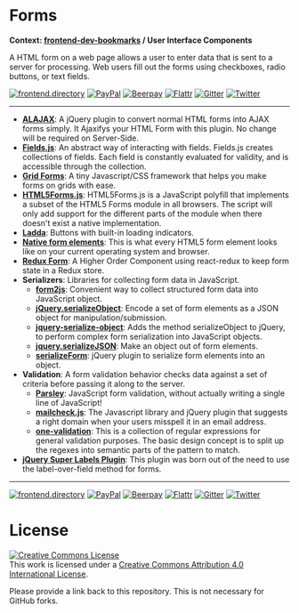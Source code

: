 # Forms

**Context: [frontend-dev-bookmarks](../README.md) / User Interface Components**

A HTML form on a web page allows a user to enter data that is sent to a server for processing. Web users fill out the forms using checkboxes, radio buttons, or text fields.

[![frontend.directory](https://img.shields.io/badge/frontend-directory-blue.svg?style=flat-square)](http://frontend.directory/)
[![PayPal](https://img.shields.io/badge/donate-PayPal-00457c.svg?style=flat-square&maxAge=2592000)](https://www.paypal.com/cgi-bin/webscr?cmd=_s-xclick&hosted_button_id=4FAGPMANWRVJJ)
[![Beerpay](https://beerpay.io/dypsilon/frontend-dev-bookmarks/badge.svg?style=flat-square)](https://beerpay.io/dypsilon/frontend-dev-bookmarks)
[![Flattr](https://img.shields.io/badge/donate-Flattr-88b058.svg?style=flat-square&maxAge=2592000)](https://flattr.com/submit/auto?fid=3nlo5p&url=https%3A%2F%2Fgithub.com%2Fdypsilon%2Ffrontend-dev-bookmarks)
[![Gitter](https://img.shields.io/gitter/room/dypsilon/frontend-dev-bookmarks.svg?style=flat-square&maxAge=2592000)](https://gitter.im/dypsilon/frontend-dev-bookmarks)
[![Twitter](https://img.shields.io/badge/follow-twitter-55acee.svg?style=flat-square)](https://twitter.com/FrontendDir)

-----------------------------------------

+ **[ALAJAX](https://github.com/alaabadran/ALAJAX)**: A jQuery plugin to convert normal HTML forms into AJAX forms simply. It Ajaxifys your HTML Form with this plugin. No change will be required on Server-Side.
+ **[Fields.js](http://schneiderik.github.io/fields/)**: An abstract way of interacting with fields. Fields.js creates collections of fields. Each field is constantly evaluated for validity, and is accessible through the collection.
+ **[Grid Forms](http://kumailht.com/gridforms/)**: A tiny Javascript/CSS framework that helps you make forms on grids with ease.
+ **[HTML5Forms.js](https://github.com/zoltan-dulac/html5Forms.js)**: HTML5Forms.js is a JavaScript polyfill that implements a subset of the HTML5 Forms module in all browsers. The script will only add support for the different parts of the module when there doesn't exist a native implementation.
+ **[Ladda](https://github.com/hakimel/Ladda)**: Buttons with built-in loading indicators.
+ **[Native form elements](http://nativeformelements.com/)**: This is what every HTML5 form element looks like on your current operating system and browser.
+ **[Redux Form](https://github.com/erikras/redux-form)**: A Higher Order Component using react-redux to keep form state in a Redux store.
+ **Serializers**: Libraries for collecting form data in JavaScript.
    + **[form2js](https://github.com/maxatwork/form2js)**: Convenient way to collect structured form data into JavaScript object.
    + **[jQuery.serializeObject](https://github.com/hongymagic/jQuery.serializeObject)**: Encode a set of form elements as a JSON object for manipulation/submission.
    + **[jquery-serialize-object](https://github.com/macek/jquery-serialize-object)**: Adds the method serializeObject to jQuery, to perform complex form serialization into JavaScript objects.
    + **[jquery.serializeJSON](https://github.com/danheberden/jquery-serializeForm)**: Make an object out of form elements.
    + **[serializeForm](https://github.com/danheberden/jquery-serializeForm)**: jQuery plugin to serialize form elements into an object.
+ **Validation**: A form validation behavior checks data against a set of criteria before passing it along to the server.
    + **[Parsley](https://github.com/guillaumepotier/Parsley.js)**: JavaScript form validation, without actually writing a single line of JavaScript!
    + **[mailcheck.js](https://github.com/mailcheck/mailcheck)**: The Javascript library and jQuery plugin that suggests a right domain when your users misspell it in an email address.
    + **[one-validation](https://github.com/One-com/one-validation)**: This is a collection of regular expressions for general validation purposes. The basic design concept is to split up the regexes into semantic parts of the pattern to match.
+ **[jQuery Super Labels Plugin](https://github.com/remybach/jQuery.superLabels)**: This plugin was born out of the need to use the label-over-field method for forms.


------------------

[![frontend.directory](https://img.shields.io/badge/frontend-directory-blue.svg?style=flat-square)](http://frontend.directory/)
[![PayPal](https://img.shields.io/badge/donate-PayPal-00457c.svg?style=flat-square&maxAge=2592000)](https://www.paypal.com/cgi-bin/webscr?cmd=_s-xclick&hosted_button_id=4FAGPMANWRVJJ)
[![Beerpay](https://beerpay.io/dypsilon/frontend-dev-bookmarks/badge.svg?style=flat-square)](https://beerpay.io/dypsilon/frontend-dev-bookmarks)
[![Flattr](https://img.shields.io/badge/donate-Flattr-88b058.svg?style=flat-square&maxAge=2592000)](https://flattr.com/submit/auto?fid=3nlo5p&url=https%3A%2F%2Fgithub.com%2Fdypsilon%2Ffrontend-dev-bookmarks)
[![Gitter](https://img.shields.io/gitter/room/dypsilon/frontend-dev-bookmarks.svg?style=flat-square&maxAge=2592000)](https://gitter.im/dypsilon/frontend-dev-bookmarks)
[![Twitter](https://img.shields.io/badge/follow-twitter-55acee.svg?style=flat-square)](https://twitter.com/FrontendDir)

# License

<a rel="license" href="http://creativecommons.org/licenses/by/4.0/"><img alt="Creative Commons License" style="border-width:0" src="https://i.creativecommons.org/l/by/4.0/88x31.png" /></a><br />This work is licensed under a <a rel="license" href="http://creativecommons.org/licenses/by/4.0/">Creative Commons Attribution 4.0 International License</a>.

Please provide a link back to this repository. This is not necessary for GitHub forks.